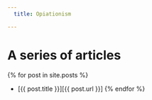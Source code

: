 ```yaml
---
  title: Opiationism

---
```


# A series of articles

{% for post in site.posts %}
* [{{ post.title }}][{{ post.url }}]
{% endfor %}

